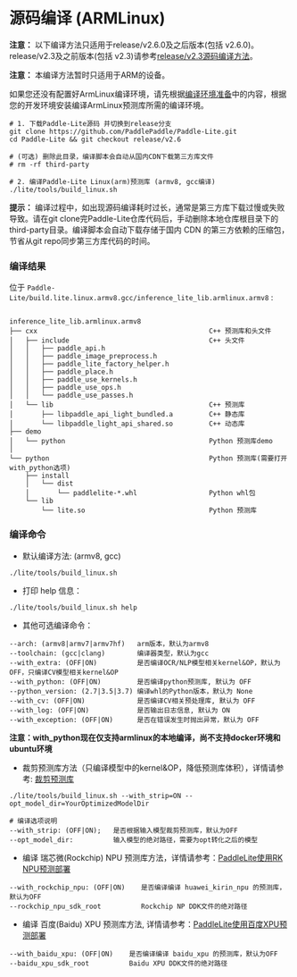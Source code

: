 
# 源码编译 (ARMLinux)

**注意：** 以下编译方法只适用于release/v2.6.0及之后版本(包括 v2.6.0)。release/v2.3及之前版本(包括 v2.3)请参考[release/v2.3源码编译方法](v2.3_compile.md)。

**注意：** 本编译方法暂时只适用于ARM的设备。


如果您还没有配置好ArmLinux编译环境，请先根据[编译环境准备](compile_env)中的内容，根据您的开发环境安装编译ArmLinux预测库所需的编译环境。

```shell
# 1. 下载Paddle-Lite源码 并切换到release分支
git clone https://github.com/PaddlePaddle/Paddle-Lite.git
cd Paddle-Lite && git checkout release/v2.6

# (可选) 删除此目录，编译脚本会自动从国内CDN下载第三方库文件
# rm -rf third-party

# 2. 编译Paddle-Lite Linux(arm)预测库 (armv8, gcc编译)
./lite/tools/build_linux.sh
```

**提示：** 编译过程中，如出现源码编译耗时过长，通常是第三方库下载过慢或失败导致。请在git clone完Paddle-Lite仓库代码后，手动删除本地仓库根目录下的third-party目录。编译脚本会自动下载存储于国内 CDN 的第三方依赖的压缩包，节省从git repo同步第三方库代码的时间。

### 编译结果

位于 `Paddle-Lite/build.lite.linux.armv8.gcc/inference_lite_lib.armlinux.armv8` :

```shell

inference_lite_lib.armlinux.armv8
├── cxx                                           C++ 预测库和头文件
│   ├── include                                   C++ 头文件
│   │   ├── paddle_api.h
│   │   ├── paddle_image_preprocess.h
│   │   ├── paddle_lite_factory_helper.h
│   │   ├── paddle_place.h
│   │   ├── paddle_use_kernels.h
│   │   ├── paddle_use_ops.h
│   │   └── paddle_use_passes.h
│   └── lib                                       C++ 预测库
│       ├── libpaddle_api_light_bundled.a         C++ 静态库
│       └── libpaddle_light_api_shared.so         C++ 动态库
├── demo
│   └── python                                    Python 预测库demo
│
└── python                                        Python 预测库(需要打开with_python选项)
    ├── install
    │   └── dist
    │       └── paddlelite-*.whl                  Python whl包
    └── lib
        └── lite.so                               Python 预测库
```


### 编译命令

- 默认编译方法: (armv8, gcc)                                           
```shell
./lite/tools/build_linux.sh
```

- 打印 help 信息：

```shell
./lite/tools/build_linux.sh help
```

- 其他可选编译命令：

```shell
--arch: (armv8|armv7|armv7hf)   arm版本，默认为armv8
--toolchain: (gcc|clang)        编译器类型，默认为gcc
--with_extra: (OFF|ON)          是否编译OCR/NLP模型相关kernel&OP，默认为OFF，只编译CV模型相关kernel&OP
--with_python: (OFF|ON)         是否编译python预测库, 默认为 OFF
--python_version: (2.7|3.5|3.7) 编译whl的Python版本，默认为 None
--with_cv: (OFF|ON)             是否编译CV相关预处理库, 默认为 OFF
--with_log: (OFF|ON)            是否输出日志信息, 默认为 ON
--with_exception: (OFF|ON)      是否在错误发生时抛出异常，默认为 OFF   
```
**注意：with_python现在仅支持armlinux的本地编译，尚不支持docker环境和ubuntu环境**

- 裁剪预测库方法（只编译模型中的kernel&OP，降低预测库体积），详情请参考:  [裁剪预测库](library_tailoring)

```shell
./lite/tools/build_linux.sh --with_strip=ON --opt_model_dir=YourOptimizedModelDir

# 编译选项说明
--with_strip: (OFF|ON);   是否根据输入模型裁剪预测库，默认为OFF
--opt_model_dir:          输入模型的绝对路径，需要为opt转化之后的模型
```

- 编译 瑞芯微(Rockchip) NPU 预测库方法，详情请参考：[PaddleLite使用RK NPU预测部署](../demo_guides/rockchip_npu)

```shell
--with_rockchip_npu: (OFF|ON)    是否编译编译 huawei_kirin_npu 的预测库，默认为OFF
--rockchip_npu_sdk_root          Rockchip NP DDK文件的绝对路径
```


- 编译 百度(Baidu) XPU 预测库方法, 详情请参考：[PaddleLite使用百度XPU预测部署](../demo_guides/baidu_xpu)

```shell
--with_baidu_xpu: (OFF|ON)    是否编译编译 baidu_xpu 的预测库，默认为OFF
--baidu_xpu_sdk_root          Baidu XPU DDK文件的绝对路径
```
